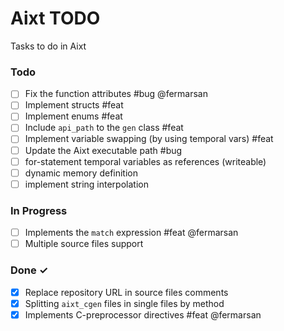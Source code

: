 # Aixt TODO

Tasks to do in Aixt 

### Todo

- [ ] Fix the function attributes #bug @fermarsan
- [ ] Implement structs #feat
- [ ] Implement enums #feat
- [ ] Include `api_path` to the `gen` class #feat
- [ ] Implement variable swapping (by using temporal vars) #feat
- [ ] Update the Aixt executable path #bug
- [ ] for-statement temporal variables as references (writeable)
- [ ] dynamic memory definition
- [ ] implement string interpolation

### In Progress

- [ ] Implements the `match` expression #feat @fermarsan
- [ ] Multiple source files support
   
### Done ✓

- [x] Replace repository URL in source files comments
- [x] Splitting `aixt_cgen` files in single files by method 
- [x] Implements C-preprocessor directives #feat @fermarsan